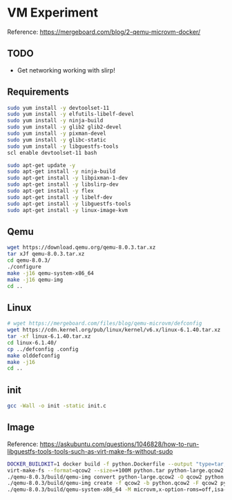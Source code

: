 # VM Experiment

Reference: https://mergeboard.com/blog/2-qemu-microvm-docker/

## TODO

- Get networking working with slirp!


## Requirements

```bash
sudo yum install -y devtoolset-11
sudo yum install -y elfutils-libelf-devel
sudo yum install -y ninja-build
sudo yum install -y glib2 glib2-devel
sudo yum install -y pixman-devel
sudo yum install -y glibc-static
sudo yum install -y libguestfs-tools
scl enable devtoolset-11 bash
```

```bash
sudo apt-get update -y
sudo apt-get install -y ninja-build
sudo apt-get install -y libpixman-1-dev
sudo apt-get install -y libslirp-dev
sudo apt-get install -y flex
sudo apt-get install -y libelf-dev
sudo apt-get install -y libguestfs-tools
sudo apt-get install -y linux-image-kvm
```


## Qemu

```bash
wget https://download.qemu.org/qemu-8.0.3.tar.xz
tar xJf qemu-8.0.3.tar.xz
cd qemu-8.0.3/
./configure
make -j16 qemu-system-x86_64
make -j16 qemu-img
cd ..
```


## Linux

```bash
# wget https://mergeboard.com/files/blog/qemu-microvm/defconfig
wget https://cdn.kernel.org/pub/linux/kernel/v6.x/linux-6.1.40.tar.xz
tar -xf linux-6.1.40.tar.xz 
cd linux-6.1.40/
cp ../defconfig .config
make olddefconfig
make -j16
cd ..
```


## init

```bash
gcc -Wall -o init -static init.c
```


## Image

Reference: https://askubuntu.com/questions/1046828/how-to-run-libguestfs-tools-tools-such-as-virt-make-fs-without-sudo

```bash
DOCKER_BUILDKIT=1 docker build -f python.Dockerfile --output "type=tar,dest=python.tar" .
virt-make-fs --format=qcow2 --size=+100M python.tar python-large.qcow2
./qemu-8.0.3/build/qemu-img convert python-large.qcow2 -O qcow2 python.qcow2
./qemu-8.0.3/build/qemu-img create -f qcow2 -b python.qcow2 -F qcow2 python-diff.qcow2
./qemu-8.0.3/build/qemu-system-x86_64 -M microvm,x-option-roms=off,isa-serial=off,rtc=off -machine acpi=off -enable-kvm -cpu host -nodefaults -no-user-config -nographic -no-reboot -device virtio-serial-device -chardev stdio,id=virtiocon0 -device virtconsole,chardev=virtiocon0 -drive id=root,file=python-diff.qcow2,format=qcow2,if=none -device virtio-blk-device,drive=root -kernel linux-6.1.40/arch/x86/boot/bzImage -append "console=hvc0 root=/dev/vda rw acpi=off reboot=t panic=-1 quiet" -m 512 -smp 2 -L ./qemu-8.0.3/pc-bios/
```
